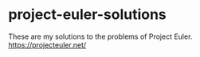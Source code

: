 # project-euler-solutions
These are my solutions to the problems of Project Euler. https://projecteuler.net/
